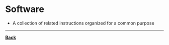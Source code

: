 # Software
- A collection of related instructions organized for a common purpose


---
**[Back](INTCOMPrelimCh4.md)**
